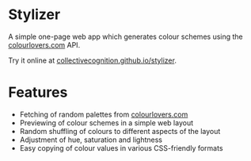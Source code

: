 Stylizer
========

A simple one-page web app which generates colour schemes using the [colourlovers.com](http://colourlovers.com) API.

Try it online at [collectivecognition.github.io/stylizer](http://collectivecognition.github.io/stylizer/).

Features
========

- Fetching of random palettes from [colourlovers.com](http://colourlovers.com)
- Previewing of colour schemes in a simple web layout
- Random shuffling of colours to different aspects of the layout
- Adjustment of hue, saturation and lightness
- Easy copying of colour values in various CSS-friendly formats